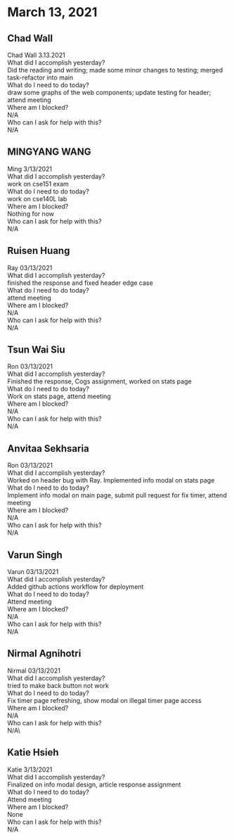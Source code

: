 # March 13, 2021

## Chad Wall
Chad Wall 3.13.2021\
What did I accomplish yesterday?\
Did the reading and writing; made some minor changes to testing; merged task-refactor into main\
What do I need to do today?\
draw some graphs of the web components; update testing for header; attend meeting\
Where am I blocked?\
N/A\
Who can I ask for help with this?\
N/A


## MINGYANG WANG
Ming 3/13/2021\
 What did I accomplish yesterday?\
work on cse151 exam\
 What do I need to do today?\
work on cse140L lab\
 Where am I blocked?\
Nothing for now\
 Who can I ask for help with this?\
N/A

## Ruisen Huang 
Ray 03/13/2021\
 What did I accomplish yesterday?\
finished the response and fixed header edge case\
 What do I need to do today?\
attend meeting\
 Where am I blocked?\
N/A\
 Who can I ask for help with this?\
N/A

## Tsun Wai Siu
Ron 03/13/2021\
    What did I accomplish yesterday?\
Finished the response, Cogs assignment, worked on stats page\
    What do I need to do today?\
Work on stats page, attend meeting\
    Where am I blocked?\
N/A\
    Who can I ask for help with this?\
N/A

## Anvitaa Sekhsaria 
Ron 03/13/2021\
    What did I accomplish yesterday?\
Worked on header bug with Ray. Implemented info modal on stats page\
    What do I need to do today?\
Implement info modal on main page, submit pull request for fix timer, attend meeting\
    Where am I blocked?\
N/A\
    Who can I ask for help with this?\
N/A

## Varun Singh
Varun 03/13/2021\
   What did I accomplish yesterday?\
Added github actions workflow for deployment\
    What do I need to do today?\
Attend meeting\
    Where am I blocked?\
N/A\
    Who can I ask for help with this?\
N/A

## Nirmal Agnihotri
Nirmal 03/13/2021\
   What did I accomplish yesterday?\
tried to make back button not work\
    What do I need to do today?\
Fix timer page refreshing, show modal on illegal timer page access\
    Where am I blocked?\
N/A\
    Who can I ask for help with this?\
N/A\

## Katie Hsieh
Katie 3/13/2021\
What did I accomplish yesterday?\
Finalized on info modal design, article response assignment\
What do I need to do today?\
Attend meeting\
Where am I blocked?\
None\
Who can I ask for help with this?\
N/A